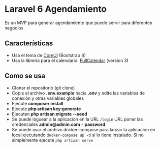 # Laravel 6 Agendamiento

Es un MVP para generar agendamiento que puede servir para diferentes negocios

## Características

- Usa el tema de [CoreUI](https://coreui.io/demo/#main.html) (Bootstrap 4)
- Usa la libreria para el calendario: [FullCalendar](https://fullcalendar.io/) (version 3)


## Como se usa

- Clonar el repositorio (git clone)
- Copie el archivo __.env.example__ hacia __.env__ y edite las variables de conexión y otras variables globales
- Ejecute __composer install__
- Ejecute __php artisan key:generate__
- Ejecuten __php artisan migrate --seed__
- Se puede loguear a la aplicacion en la URL `/login` URL poner las credenciales __admin@admin.com__ - __password__
- Se puede usar el archivo docker-compose para lanzar la aplicacion en local ejecutando ```docker-compose up -d``` si lo tiene instalado. Si no simplemente ejecute ```php artisan serve```